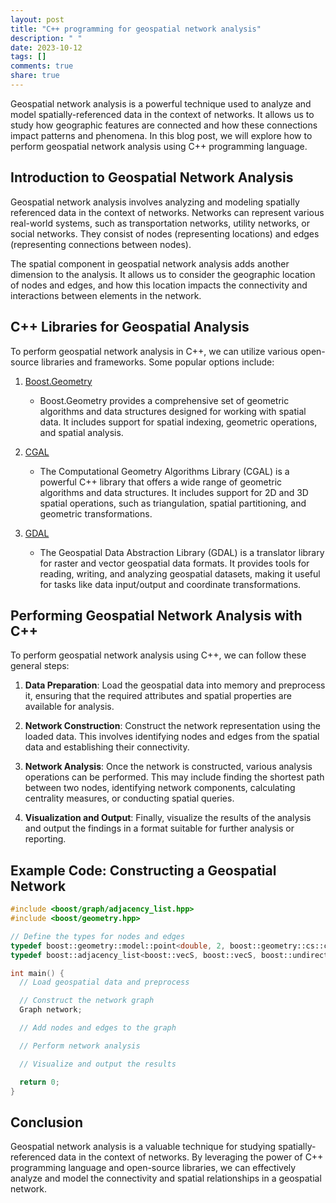 ```yaml
---
layout: post
title: "C++ programming for geospatial network analysis"
description: " "
date: 2023-10-12
tags: []
comments: true
share: true
---
```


Geospatial network analysis is a powerful technique used to analyze and model spatially-referenced data in the context of networks. It allows us to study how geographic features are connected and how these connections impact patterns and phenomena. In this blog post, we will explore how to perform geospatial network analysis using C++ programming language.

## Introduction to Geospatial Network Analysis

Geospatial network analysis involves analyzing and modeling spatially referenced data in the context of networks. Networks can represent various real-world systems, such as transportation networks, utility networks, or social networks. They consist of nodes (representing locations) and edges (representing connections between nodes).

The spatial component in geospatial network analysis adds another dimension to the analysis. It allows us to consider the geographic location of nodes and edges, and how this location impacts the connectivity and interactions between elements in the network.

## C++ Libraries for Geospatial Analysis

To perform geospatial network analysis in C++, we can utilize various open-source libraries and frameworks. Some popular options include:

1. [Boost.Geometry](https://www.boost.org/doc/libs/1_78_0/libs/geometry/doc/html/)
   - Boost.Geometry provides a comprehensive set of geometric algorithms and data structures designed for working with spatial data. It includes support for spatial indexing, geometric operations, and spatial analysis.

2. [CGAL](https://www.cgal.org/)
   - The Computational Geometry Algorithms Library (CGAL) is a powerful C++ library that offers a wide range of geometric algorithms and data structures. It includes support for 2D and 3D spatial operations, such as triangulation, spatial partitioning, and geometric transformations.

3. [GDAL](https://gdal.org/)
   - The Geospatial Data Abstraction Library (GDAL) is a translator library for raster and vector geospatial data formats. It provides tools for reading, writing, and analyzing geospatial datasets, making it useful for tasks like data input/output and coordinate transformations.

## Performing Geospatial Network Analysis with C++

To perform geospatial network analysis using C++, we can follow these general steps:

1. **Data Preparation**: Load the geospatial data into memory and preprocess it, ensuring that the required attributes and spatial properties are available for analysis.

2. **Network Construction**: Construct the network representation using the loaded data. This involves identifying nodes and edges from the spatial data and establishing their connectivity.

3. **Network Analysis**: Once the network is constructed, various analysis operations can be performed. This may include finding the shortest path between two nodes, identifying network components, calculating centrality measures, or conducting spatial queries.

4. **Visualization and Output**: Finally, visualize the results of the analysis and output the findings in a format suitable for further analysis or reporting.

## Example Code: Constructing a Geospatial Network

```cpp
#include <boost/graph/adjacency_list.hpp>
#include <boost/geometry.hpp>

// Define the types for nodes and edges
typedef boost::geometry::model::point<double, 2, boost::geometry::cs::cartesian> Point;
typedef boost::adjacency_list<boost::vecS, boost::vecS, boost::undirectedS, Point> Graph;

int main() {
  // Load geospatial data and preprocess

  // Construct the network graph
  Graph network;

  // Add nodes and edges to the graph

  // Perform network analysis

  // Visualize and output the results

  return 0;
}
```

## Conclusion

Geospatial network analysis is a valuable technique for studying spatially-referenced data in the context of networks. By leveraging the power of C++ programming language and open-source libraries, we can effectively analyze and model the connectivity and spatial relationships in a geospatial network.